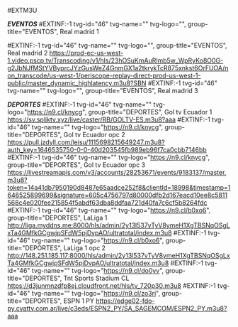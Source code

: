 #EXTM3U

***EVENTOS***
#EXTINF:-1 tvg-id="46" tvg-name="" tvg-logo="", group-title="EVENTOS", Real madrid 1 

#EXTINF:-1 tvg-id="46" tvg-name="" tvg-logo="", group-title="EVENTOS", Real madrid 2
https://prod-ec-us-west-1.video.pscp.tv/Transcoding/v1/hls/23hOSuKmAuRlmb5w_WpRyKo8O0G-g2JbNJfMStYVByprcJYzGusWeZ4GnmGX1a2tkrykTcR875xnkst6OrFUOA/non_transcode/us-west-1/periscope-replay-direct-prod-us-west-1-public/master_dynamic_highlatency.m3u8?SBN
#EXTINF:-1 tvg-id="46" tvg-name="" tvg-logo="", group-title="EVENTOS", Real madrid 3


***DEPORTES***
#EXTINF:-1 tvg-id="46" tvg-name="" tvg-logo="https://n9.cl/knycg", group-title="DEPORTES", Gol tv Ecuador 1 
https://sv.spliktv.xyz/live/caster/RB/GOLTV-ES.m3u8?aaa
#EXTINF:-1 tvg-id="46" tvg-name="" tvg-logo="https://n9.cl/knycg", group-title="DEPORTES", Gol tv Ecuador opc 2
https://pull.jzdyll.com/leisu/1115698215649247.m3u8?auth_key=1646535750-0-0-40d203545fb989eb96f7ca0cbb7146bb
#EXTINF:-1 tvg-id="46" tvg-name="" tvg-logo="https://n9.cl/knycg", group-title="DEPORTES", Gol tv Ecuador opc 3
https://livestreamapis.com/v3/accounts/28253671/events/9183137/master.m3u8?token=14a41db7950190d8487e65aadce252f8&clientId=18998&timestamp=1646525899699&signature=605c4756797d80000dfb2d167eacd10ee8c5811568c4e020fee215854f5abdf63dba8ddfaa721d40fa7c6cf5b8264fdc
#EXTINF:-1 tvg-id="46" tvg-name="" tvg-logo="https://n9.cl/b0xo6", group-title="DEPORTES", LaLiga 1 
http://liga.myddns.me:8000/hls/admin/2y13l537vTyV8ymeH1XgTBSNqOSgLxTa4GMfkGCgwjpSFdW5pjDvpAO/ultratotal/index.m3u8
#EXTINF:-1 tvg-id="46" tvg-name="" tvg-logo="https://n9.cl/b0xo6", group-title="DEPORTES", LaLiga 1 opc 2
http://148.251.185.117:8000/hls/admin/2y13l537vTyV8ymeH1XgTBSNqOSgLxTa4GMfkGCgwjpSFdW5pjDvpAO/ultratotal/index.m3u8
#EXTINF:-1 tvg-id="46" tvg-name="" tvg-logo="https://n9.cl/do0yv", group-title="DEPORTES", Tnt Sports Stadium CL
https://d3junmnzdfp8ej.cloudfront.net/hls/tv_720p30.m3u8
#EXTINF:-1 tvg-id="46" tvg-name="" tvg-logo="https://n9.cl/zo3ri", group-title="DEPORTES", ESPN 1 PY
https://edge02-fdo-py.cvattv.com.ar/live/c3eds/ESPN2_PY/SA_SAGEMCOM/ESPN2_PY.m3u8?aaa
